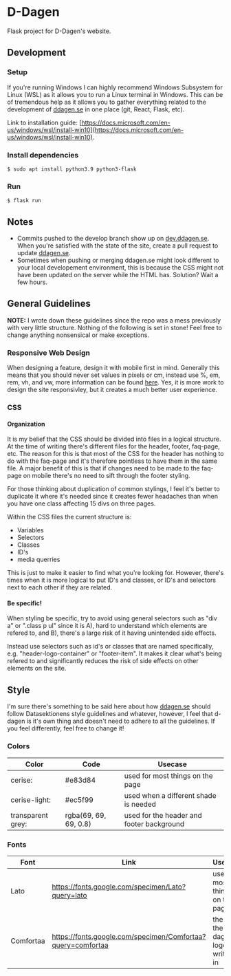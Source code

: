 # D-Dagen
Flask project for D-Dagen's website.

## Development

### Setup
If you're running Windows I can highly recommend Windows Subsystem for Linux (WSL) as it allows you
to run a Linux terminal in Windows. This can be of tremendous help as it allows you to gather
everything related to the development of [ddagen.se](https://ddagen.se/) in one place (git, React, Flask, etc).

Link to installation  guide: [https://docs.microsoft.com/en-us/windows/wsl/install-win10](https://docs.microsoft.com/en-us/windows/wsl/install-win10).

### Install dependencies

```
$ sudo apt install python3.9 python3-flask
```

### Run

```
$ flask run
```

## Notes
* Commits pushed to the develop branch show up on [dev.ddagen.se](https://dev.ddagen.se/).
When you're satisfied with the state of the site, create a pull request to update [ddagen.se](https://ddagen.se).
* Sometimes when pushing or merging ddagen.se might look different to your local developement 
environment, this is because the CSS might not have been updated on the server while the HTML has.
Solution? Wait a few hours.

## General Guidelines

**NOTE:** I wrote down these guidelines since the repo was a mess previously with very little 
structure. Nothing of the following is set in stone! Feel free to change anything nonsensical or 
make exceptions.

### Responsive Web Design
When designing a feature, design it with mobile first in mind.
Generally this means that you should never set values in pixels or cm, instead use %, em, rem,
vh, and vw, more information can be found [here](https://www.w3schools.com/CSSref/css_units.asp).
Yes, it is more work to design the site responsivley, but it creates a much better user experience.

### CSS

#### Organization
It is my belief that the CSS should be divided into files in a logical structure. At the time of
writing there's different files for the header, footer, faq-page, etc. The reason for this is that
most of the CSS for the header has nothing to do with the faq-page and it's therefore pointless to
have them in the same file. A major benefit of this is that if changes need to be made to the
faq-page on mobile there's no need to sift through the footer styling. 

For those thinking about duplication of common stylings, I feel it's better to duplicate it where
it's needed since it creates fewer headaches than when you have one class affecting 15 divs on
three pages.

Within the CSS files the current structure is:
* Variables
* Selectors
* Classes
* ID's
* media querries

This is just to make it easier to find what you're looking for. However, there's times when it is
more logical to put ID's and classes, or ID's and selectors next to each other if they are
related.

#### Be specific! 
When styling be specific, try to avoid using general selectors such as "div a" or ".class p ul" 
since it is A), hard to understand which elements are refered to, and B), there's a large risk of it
having unintended side effects. 

Instead use selectors such as id's or classes that are named specifically, e.g. "header-logo-container" 
or "footer-item". It makes it clear what's being refered to and significantly reduces the risk of 
side effects on other elements on the site.

## Style

I'm sure there's something to be said here about how [ddagen.se](https://ddagen.se/) should follow 
Datasektionens style guidelines and whatever, however, I feel that d-dagen is it's own thing and doesn't
need to adhere to all the guidelines. If you feel differently, feel free to change it!

### Colors
| Color             | Code                  | Usecase                                   |
| ----------------- | --------------------- | ----------------------------------------- |
| cerise:           | #e83d84               | used for most things on the page          |
| cerise-light:     | #ec5f99               | used when a different shade is needed     |
| transparent grey: | rgba(69, 69, 69, 0.8) | used for the header and footer background |

### Fonts
| Font      | Link                                                        | Usecase                                 |
| --------- | ----------------------------------------------------------- | --------------------------------------- |
| Lato      | https://fonts.google.com/specimen/Lato?query=lato           | used for most things on the page        |
| Comfortaa | https://fonts.google.com/specimen/Comfortaa?query=comfortaa | the font the d-dagen logo is written in |
